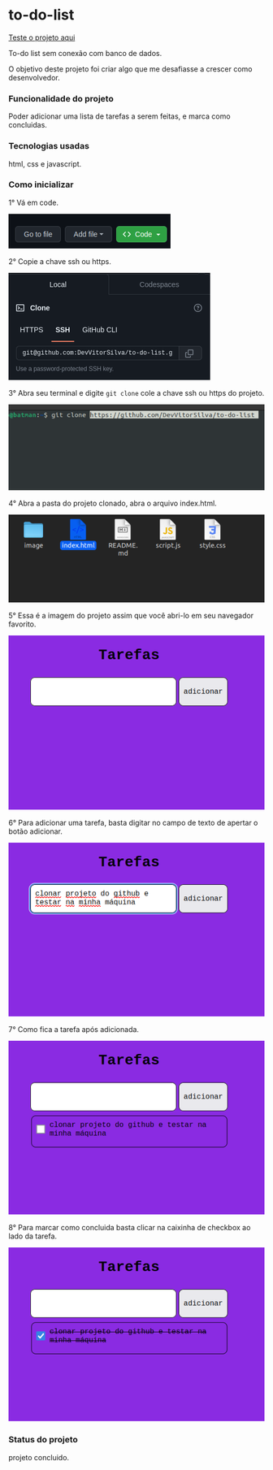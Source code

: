 # to-do-list
[Teste o projeto aqui](https://devvitorsilva.github.io/toDoList/)

To-do list sem conexão com banco de dados.

O objetivo deste projeto foi criar algo que me desafiasse a crescer como desenvolvedor.

### Funcionalidade do projeto
Poder adicionar uma lista de tarefas a serem feitas, e marca como concluidas.

### Tecnologias usadas
html, css e javascript.

### Como inicializar
1° Vá em code.

![code](./image/code.png)

2° Copie a chave ssh ou https.

![chave](./image/chave.png)

3° Abra seu terminal e digite ```git clone``` cole a chave ssh ou https do projeto.

![terminal](./image/terminal.png)

4° Abra a pasta do projeto clonado, abra o arquivo index.html.

![html](./image/html.png)

5° Essa é a imagem do projeto assim que você abri-lo em seu navegador favorito.

![projeto](./image/projeto.png)

6° Para adicionar uma tarefa, basta digitar no campo de texto de apertar o botão adicionar.

![adicionando-tarefa](./image/adicionando-tarefa.png)

7° Como fica a tarefa após adicionada.

![tarefa-adicionada](./image/tarefa-adicionada.png)

8° Para marcar como concluida basta clicar na caixinha de checkbox ao lado da tarefa.

![tarefa-concluida](./image/concluido.png)

### Status do projeto
projeto concluido.